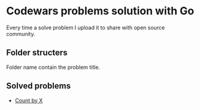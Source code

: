 # Codewars problems solution with Go

Every time a solve problem I upload it to share with open source community.

## Folder structers 

Folder name contain the problem title.

## Solved problems 

- [Count by X](https://www.codewars.com/kata/5513795bd3fafb56c200049e)

